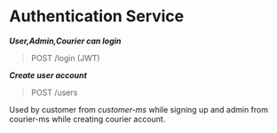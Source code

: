 # Authentication Service

***User,Admin,Courier can login***
 > POST /login (JWT)


***Create user account***
 > POST /users 
 
 Used by customer from _customer-ms_ while signing up and admin from courier-ms while creating courier account.
 

 
